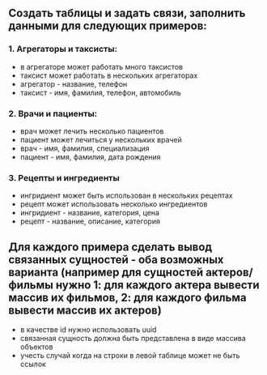 ## Создать таблицы и задать связи, заполнить данными для следующих примеров:

### 1. Агрегаторы и таксисты:
- в агрегаторе может работать много таксистов
- таксист может работать в нескольких агрегаторах
- агрегатор - название, телефон
- таксист - имя, фамилия, телефон, автомобиль

### 2. Врачи и пациенты:
- врач может лечить несколько пациентов
- пациент может лечиться у нескольких врачей
- врач - имя, фамилия, специализация
- пациент - имя, фамилия, дата рождения

### 3. Рецепты и ингредиенты
- ингридиент может быть использован в нескольких рецептах
- рецепт может использовать несколько ингредиентов
- ингридиент - название, категория, цена
- рецепт - название, описание, категория

## Для каждого примера сделать вывод связанных сущностей - оба возможных варианта (например для сущностей актеров/фильмы нужно 1: для каждого актера вывести массив их фильмов, 2: для каждого фильма вывести массив их актеров)
- в качестве id нужно использовать uuid
- связанная сущность должна быть представлена в виде массива объектов
- учесть случай когда на строки в левой таблице может не быть ссылок
